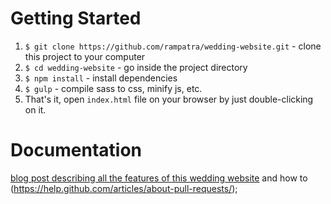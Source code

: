 # Getting Started
1. `$ git clone https://github.com/rampatra/wedding-website.git` - clone this project to your computer
2. `$ cd wedding-website` - go inside the project directory
3. `$ npm install` - install dependencies
4. `$ gulp` - compile sass to css, minify js, etc.
5. That's it, open `index.html` file on your browser by just double-clicking on it.

# Documentation
[blog post describing all the features of this wedding website](https://blog.rampatra.com/wedding-website) and how to
(https://help.github.com/articles/about-pull-requests/);
